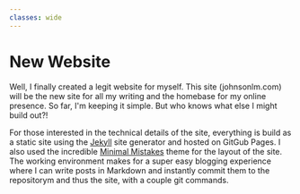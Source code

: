 ```yaml
---
classes: wide
---
```


# New Website

Well, I finally created a legit website for myself. This site (johnsonlm.com) will be the new site for all my writing and the homebase for my online presence. So far, I'm keeping it simple. But who knows what else I might build out?!

For those interested in the technical details of the site, everything is build as a static site using the [Jekyll](https://jekyllrb.com/) site generator and hosted on GitGub Pages. I also used the incredible [Minimal Mistakes](https://mmistakes.github.io/minimal-mistakes/) theme for the layout of the site. The working environment makes for a super easy blogging experience where I can write posts in Markdown and instantly commit them to the repositorym and thus the site, with a couple git commands.
